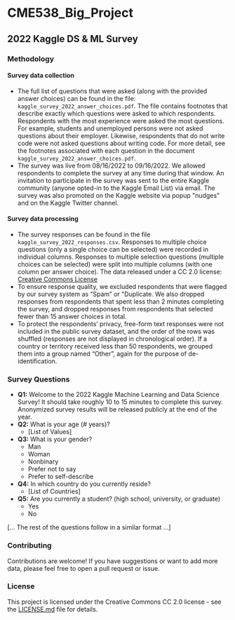 # CME538_Big_Project

## 2022 Kaggle DS & ML Survey

### Methodology

#### Survey data collection 
- The full list of questions that were asked (along with the provided answer choices) can be found in the file: `kaggle_survey_2022_answer_choices.pdf`. The file contains footnotes that describe exactly which questions were asked to which respondents. Respondents with the most experience were asked the most questions. For example, students and unemployed persons were not asked questions about their employer. Likewise, respondents that do not write code were not asked questions about writing code. For more detail, see the footnotes associated with each question in the document `kaggle_survey_2022_answer_choices.pdf`.
- The survey was live from 08/16/2022 to 09/16/2022. We allowed respondents to complete the survey at any time during that window. An invitation to participate in the survey was sent to the entire Kaggle community (anyone opted-in to the Kaggle Email List) via email. The survey was also promoted on the Kaggle website via popup "nudges" and on the Kaggle Twitter channel.

#### Survey data processing
- The survey responses can be found in the file `kaggle_survey_2022_responses.csv`. Responses to multiple choice questions (only a single choice can be selected) were recorded in individual columns. Responses to multiple selection questions (multiple choices can be selected) were split into multiple columns (with one column per answer choice). The data released under a CC 2.0 license: [Creative Commons License](https://creativecommons.org/licenses/by/2.0/)
- To ensure response quality, we excluded respondents that were flagged by our survey system as “Spam” or "Duplicate. We also dropped responses from respondents that spent less than 2 minutes completing the survey, and dropped responses from respondents that selected fewer than 15 answer choices in total.
- To protect the respondents’ privacy, free-form text responses were not included in the public survey dataset, and the order of the rows was shuffled (responses are not displayed in chronological order). If a country or territory received less than 50 respondents, we grouped them into a group named “Other”, again for the purpose of de-identification.

### Survey Questions

- **Q1:** Welcome to the 2022 Kaggle Machine Learning and Data Science Survey! It should take roughly 10 to 15 minutes to complete this survey. Anonymized survey results will be released publicly at the end of the year.
- **Q2:** What is your age (# years)?
    - [List of Values]
- **Q3:** What is your gender?
    - Man
    - Woman
    - Nonbinary
    - Prefer not to say
    - Prefer to self-describe
- **Q4:** In which country do you currently reside?
    - [List of Countries]
- **Q5:** Are you currently a student? (high school, university, or graduate)
    - Yes
    - No

[... The rest of the questions follow in a similar format ...]

### Contributing

Contributions are welcome! If you have suggestions or want to add more data, please feel free to open a pull request or issue.

### License

This project is licensed under the Creative Commons CC 2.0 license - see the [LICENSE.md](LICENSE.md) file for details.
